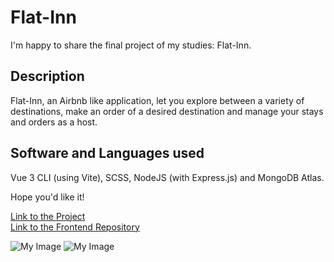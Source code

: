 # Flat-Inn

I'm happy to share the final project of my studies: Flat-Inn.

## Description

Flat-Inn, an Airbnb like application, let you explore between a variety of destinations, make an order of a desired destination and manage your stays and orders as a host.

## Software and Languages used

Vue 3 CLI (using Vite), SCSS, NodeJS (with Express.js) and MongoDB Atlas.

Hope you'd like it!

<a href="https://flat-inn-101.herokuapp.com/" target="blank">Link to the Project</a>
</br>
<a href="https://github.com/barakz13/flatinn-frontend">Link to the Frontend Repository</a>

![My Image](fifull.png)
![My Image](fimobile.jpeg)
